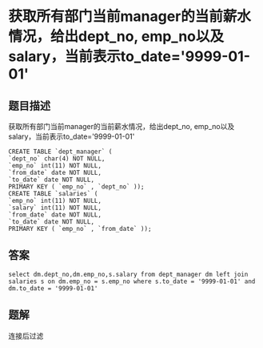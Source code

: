 <!--
 * @Author: your name
 * @Date: 2020-09-21 17:24:24
 * @LastEditTime: 2020-09-25 10:15:25
 * @LastEditors: your name
 * @Description: In User Settings Edit
 * @FilePath: \database-sql-combat\9.获取所有部门当前manager的当前薪水情况.md
-->
# 获取所有部门当前manager的当前薪水情况，给出dept_no, emp_no以及salary，当前表示to_date='9999-01-01'

## 题目描述

获取所有部门当前manager的当前薪水情况，给出dept_no, emp_no以及salary，当前表示to_date='9999-01-01'

``` mysql
CREATE TABLE `dept_manager` (
`dept_no` char(4) NOT NULL,
`emp_no` int(11) NOT NULL,
`from_date` date NOT NULL,
`to_date` date NOT NULL,
PRIMARY KEY ( `emp_no` , `dept_no` ));
CREATE TABLE `salaries` (
`emp_no` int(11) NOT NULL,
`salary` int(11) NOT NULL,
`from_date` date NOT NULL,
`to_date` date NOT NULL,
PRIMARY KEY ( `emp_no` , `from_date` ));
```

## 答案

``` mysql
select dm.dept_no,dm.emp_no,s.salary from dept_manager dm left join salaries s on dm.emp_no = s.emp_no where s.to_date = '9999-01-01' and dm.to_date = '9999-01-01'
```

## 题解

连接后过滤
